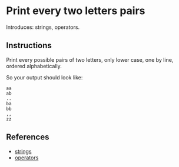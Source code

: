 # Print every two letters pairs

Introduces: strings, operators.

## Instructions

Print every possible pairs of two letters, only lower case, one by
line, ordered alphabetically.

So your output should look like:
```
aa
ab
..
ba
bb
,,
zz
```
## References
 - [strings](https://docs.python.org/3/tutorial/introduction.html#strings)
 - [operators](https://docs.python.org/3.1/library/stdtypes.html#numeric-types-int-float-complex)
